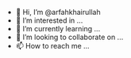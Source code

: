 - 👋 Hi, I’m @arfahkhairullah
- 👀 I’m interested in ...
- 🌱 I’m currently learning ...
- 💞️ I’m looking to collaborate on ...
- 📫 How to reach me ...

<!---
arfahkhairullah/arfahkhairullah is a ✨ special ✨ repository because its `README.md` (this file) appears on your GitHub profile.
You can click the Preview link to take a look at your changes.
--->
